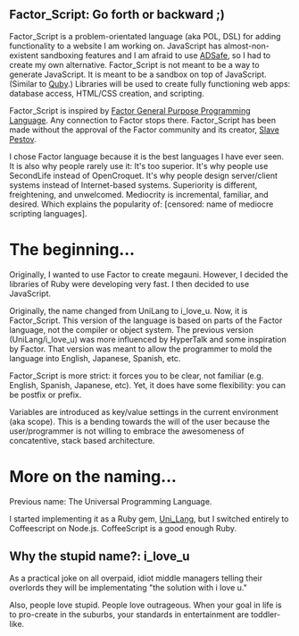

Factor\_Script: Go forth or backward ;)
--------------

Factor\_Script is a problem-orientated language (aka POL, DSL) for adding functionality to a
website I am working on.  JavaScript has almost-non-existent sandboxing features and I am afraid to use [ADSafe](http://adsafe.org/),
so I had to create my own alternative.  Factor\_Script is not meant to be a way to generate JavaScript. It is meant
to be a sandbox on top of JavaScript. (Similar to [Quby](http://www.playmycode.com/docs/quby#s_about).) Libraries will be used to create fully functioning web apps: database access,
HTML/CSS creation, and scripting.

Factor\_Script is inspired by [Factor General Purpose Programming Language](http://factorcode.org/).
Any connection to Factor stops there.  Factor\_Script has been made without the approval of the Factor
community and its creator, [Slave Pestov](http://web.archive.org/web/20100212062526/http://factorcode.org/slava/).

I chose Factor language because it is the best languages I have ever seen.
It is also why people rarely use it: It's too superior. It's
why people use SecondLife instead of OpenCroquet. It's why people
design server/client systems instead of Internet-based systems. Superiority is different, freightening, and unwelcomed. Mediocrity is
incremental, familiar, and desired. Which explains the popularity of: [censored: name of mediocre scripting languages].



The beginning...
===============

Originally, I wanted to use Factor to create megauni. However,
I decided the libraries of Ruby were developing very fast. I then
decided to use JavaScript.

Originally, the name changed from UniLang to i\_love\_u.  Now,
it is Factor\_Script. This version of the language is based on
parts of the Factor language, not the compiler or object system.
The previous version (UniLang/i\_love\_u) was more influenced by
HyperTalk and some inspiration by Factor. That version was meant to
allow the programmer to mold the language into English, Japanese, Spanish,
etc.

Factor\_Script is more strict: it forces you to be clear, not familiar (e.g.
English, Spanish, Japanese, etc). Yet, it does have some flexibility:
you can be postfix or prefix.

Variables are introduced as key/value settings in the current environment
(aka scope). This is a bending towards the will of the user because the
user/programmer is not willing to embrace the awesomeness of
concatentive, stack based architecture.

More on the naming...
=====================

Previous name: The Universal Programming Language.

I started implementing it as a Ruby gem, [Uni\_Lang](https://github.com/da99/Uni_Lang),
but I switched entirely to Coffeescript on Node.js. CoffeeScript is a good enough
Ruby.

Why the stupid name?: i\_love\_u
-------------------

As a practical joke on all overpaid, idiot middle managers telling their
overlords they will be implementating "the solution with i love u."

Also, people love stupid. People love outrageous. When your goal in life
is to pro-create in the suburbs, your standards in entertainment are
toddler-like.



